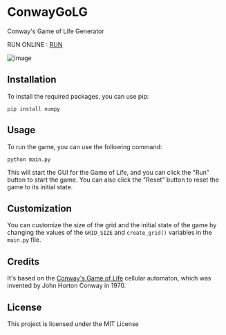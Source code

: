 # ConwayGoLG
Conway's Game of Life Generator


RUN ONLINE : [RUN](https://replit.com/@Enoobis/ConwayGoL)

![image](https://user-images.githubusercontent.com/62465404/220987663-3c47b568-27a0-4ec9-803a-e295267e8e39.png)

## Installation

To install the required packages, you can use pip:
```
pip install numpy
```

## Usage

To run the game, you can use the following command:
```
python main.py
```
This will start the GUI for the Game of Life, and you can click the "Run" button to start the game. You can also click the "Reset" button to reset the game to its initial state.

## Customization

You can customize the size of the grid and the initial state of the game by changing the values of the `GRID_SIZE` and `create_grid()` variables in the `main.py` file.

## Credits
It's based on the [Conway's Game of Life](https://en.wikipedia.org/wiki/Conway%27s_Game_of_Life) cellular automaton, which was invented by John Horton Conway in 1970.

## License

This project is licensed under the MIT License

